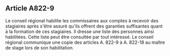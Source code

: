 Article A822-9
----
Le conseil régional habilite les commissaires aux comptes à recevoir des
stagiaires après s'être assuré qu'ils offrent des garanties suffisantes quant à
la formation de ces stagiaires. Il dresse une liste des personnes ainsi
habilitées. Cette liste peut être consultée par tout intéressé. Le conseil
régional communique une copie des articles A. 822-9 à A. 822-18 au maître de
stage lors de son habilitation.
